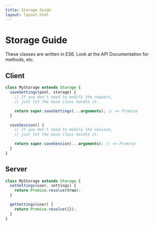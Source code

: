 ```yaml
---
title: Storage Guide
layout: layout.html
---
```


# Storage Guide

These classes are written in ES6. Look at the API Documentation for methods, etc.

## Client

```javascript
class MyStorage extends Storage {
  saveSettings(pool, storage) {
    // If you don't need to modify the request,
    // just let the base class handle it.

    return super.saveSettings(...arguments); // => Promise
  }

  saveSession() {
    // If you don't need to modify the session,
    // just let the base class handle it.

    return super.saveSession(...arguments); // => Promise
  }
}
```

## Server

```javascript
class MyStorage extends Storage {
  setSettings(user, settings) {
    return Promise.resolve(true);
  }

  getSettings(user) {
    return Promise.resolve({});
  }
}
```

